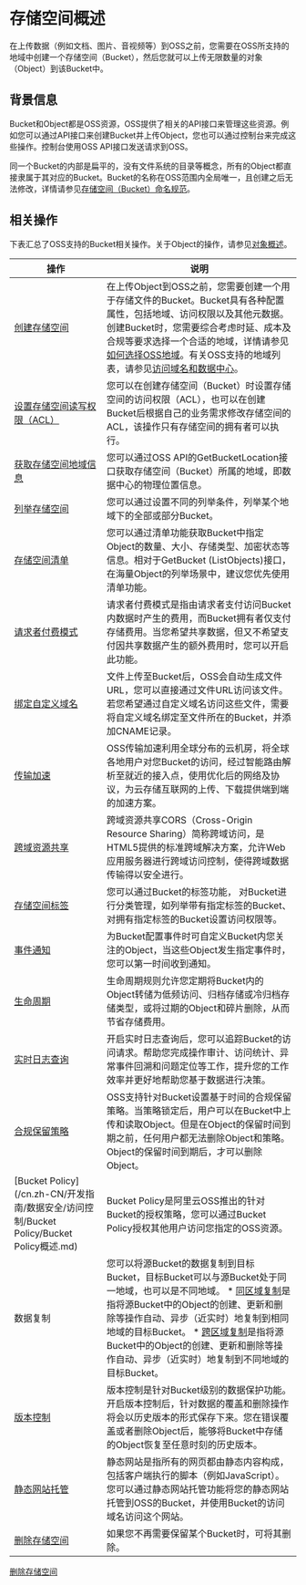 存储空间概述 
===========================

在上传数据（例如文档、图片、音视频等）到OSS之前，您需要在OSS所支持的地域中创建一个存储空间（Bucket），然后您就可以上传无限数量的对象（Object）到该Bucket中。

背景信息 
-------------------------

Bucket和Object都是OSS资源，OSS提供了相关的API接口来管理这些资源。例如您可以通过API接口来创建Bucket并上传Object，您也可以通过控制台来完成这些操作。控制台使用OSS API接口发送请求到OSS。

同一个Bucket的内部是扁平的，没有文件系统的目录等概念，所有的Object都直接隶属于其对应的Bucket。Bucket的名称在OSS范围内全局唯一，且创建之后无法修改，详情请参见[存储空间（Bucket）命名规范](/cn.zh-CN/开发指南/基本概念.md)。

相关操作 
-------------------------

下表汇总了OSS支持的Bucket相关操作。关于Object的操作，请参见[对象概述](/cn.zh-CN/开发指南/对象/文件（Object）/对象概述.md)。


|                                             操作                                             |                                                                                                                                                                                                                        说明                                                                                                                                                                                                                         |
|--------------------------------------------------------------------------------------------|---------------------------------------------------------------------------------------------------------------------------------------------------------------------------------------------------------------------------------------------------------------------------------------------------------------------------------------------------------------------------------------------------------------------------------------------------|
| [创建存储空间](/cn.zh-CN/开发指南/存储空间（Bucket）/创建存储空间.md)                            | 在上传Object到OSS之前，您需要创建一个用于存储文件的Bucket。Bucket具有各种配置属性，包括地域、访问权限以及其他元数据。 创建Bucket时，您需要综合考虑时延、成本及合规等要求选择一个合适的地域，详情请参见[如何选择OSS地域](/cn.zh-CN/开发指南/访问域名（Endpoint）/如何选择OSS地域.md)。有关OSS支持的地域列表，请参见[访问域名和数据中心](/cn.zh-CN/开发指南/访问域名（Endpoint）/访问域名和数据中心.md)。                                                                                                                                                 |
| [设置存储空间读写权限（ACL）](/cn.zh-CN/开发指南/存储空间（Bucket）/设置存储空间读写权限（ACL）.md)          | 您可以在创建存储空间（Bucket）时设置存储空间的访问权限（ACL），也可以在创建Bucket后根据自己的业务需求修改存储空间的ACL，该操作只有存储空间的拥有者可以执行。                                                                                                                                                                                                                                                                                                                                                           |
| [获取存储空间地域信息](/cn.zh-CN/开发指南/存储空间（Bucket）/获取存储空间地域信息.md)                    | 您可以通过OSS API的GetBucketLocation接口获取存储空间（Bucket）所属的地域，即数据中心的物理位置信息。                                                                                                                                                                                                                                                                                                                                                                                 |
| [列举存储空间](/cn.zh-CN/开发指南/存储空间（Bucket）/列举存储空间.md)                            | 您可以通过设置不同的列举条件，列举某个地域下的全部或部分Bucket。                                                                                                                                                                                                                                                                                                                                                                                                               |
| [存储空间清单](/cn.zh-CN/开发指南/存储空间（Bucket）/存储空间清单.md)                            | 您可以通过清单功能获取Bucket中指定Object的数量、大小、存储类型、加密状态等信息。相对于GetBucket (ListObjects)接口，在海量Object的列举场景中，建议您优先使用清单功能。                                                                                                                                                                                                                                                                                                                                           |
| [请求者付费模式](/cn.zh-CN/开发指南/存储空间（Bucket）/请求者付费模式.md)                          | 请求者付费模式是指由请求者支付访问Bucket内数据时产生的费用，而Bucket拥有者仅支付存储费用。当您希望共享数据，但又不希望支付因共享数据产生的额外费用时，您可以开启此功能。                                                                                                                                                                                                                                                                                                                                                        |
| [绑定自定义域名](/cn.zh-CN/开发指南/存储空间（Bucket）/绑定自定义域名.md)                          | 文件上传至Bucket后，OSS会自动生成文件URL，您可以直接通过文件URL访问该文件。若您希望通过自定义域名访问这些文件，需要将自定义域名绑定至文件所在的Bucket，并添加CNAME记录。                                                                                                                                                                                                                                                                                                                                                 |
| [传输加速](/cn.zh-CN/开发指南/存储空间（Bucket）/传输加速.md)                                | OSS传输加速利用全球分布的云机房，将全球各地用户对您Bucket的访问，经过智能路由解析至就近的接入点，使用优化后的网络及协议，为云存储互联网的上传、下载提供端到端的加速方案。                                                                                                                                                                                                                                                                                                                                                         |
| [跨域资源共享](/cn.zh-CN/开发指南/存储空间（Bucket）/设置跨域资源共享.md)                          | 跨域资源共享CORS（Cross-Origin Resource Sharing）简称跨域访问，是HTML5提供的标准跨域解决方案，允许Web应用服务器进行跨域访问控制，使得跨域数据传输得以安全进行。                                                                                                                                                                                                                                                                                                                                              |
| [存储空间标签](/cn.zh-CN/开发指南/存储空间（Bucket）/存储空间标签.md)                            | 您可以通过Bucket的标签功能， 对Bucket进行分类管理，如列举带有指定标签的Bucket、对拥有指定标签的Bucket设置访问权限等。                                                                                                                                                                                                                                                                                                                                                                           |
| [事件通知](/cn.zh-CN/开发指南/事件通知.md)                                             | 为Bucket配置事件时可自定义Bucket内您关注的Object，当这些Object发生指定事件时，您可以第一时间收到通知。                                                                                                                                                                                                                                                                                                                                                                                   |
| [生命周期](/cn.zh-CN/开发指南/存储空间（Bucket）/生命周期/生命周期规则介绍.md)                       | 生命周期规则允许您定期将Bucket内的Object转储为低频访问、归档存储或冷归档存储类型，或将过期的Object和碎片删除，从而节省存储费用。                                                                                                                                                                                                                                                                                                                                                                         |
| [实时日志查询](/cn.zh-CN/开发指南/日志管理/实时日志查询.md)                                    | 开启实时日志查询后，您可以追踪Bucket的访问请求。帮助您完成操作审计、访问统计、异常事件回溯和问题定位等工作，提升您的工作效率并更好地帮助您基于数据进行决策。                                                                                                                                                                                                                                                                                                                                                                 |
| [合规保留策略](/cn.zh-CN/开发指南/数据安全/合规保留策略.md)                                    | OSS支持针对Bucket设置基于时间的合规保留策略。当策略锁定后，用户可以在Bucket中上传和读取Object。但是在Object的保留时间到期之前，任何用户都无法删除Object和策略。Object的保留时间到期后，才可以删除Object。                                                                                                                                                                                                                                                                                                                       |
| [Bucket Policy](/cn.zh-CN/开发指南/数据安全/访问控制/Bucket Policy/Bucket Policy概述.md) | Bucket Policy是阿里云OSS推出的针对Bucket的授权策略，您可以通过Bucket Policy授权其他用户访问您指定的OSS资源。                                                                                                                                                                                                                                                                                                                                                                         |
| 数据复制                                                                                       | 您可以将源Bucket的数据复制到目标Bucket，目标Bucket可以与源Bucket处于同一地域，也可以是不同地域。 * [同区域复制](/cn.zh-CN/开发指南/数据安全/数据容灾/同区域复制介绍.md)是指将源Bucket中的Object的创建、更新和删除等操作自动、异步（近实时）地复制到相同地域的目标Bucket。    <!-- --> * [跨区域复制](/cn.zh-CN/开发指南/数据安全/数据容灾/跨区域复制介绍.md)是指将源Bucket中的Object的创建、更新和删除等操作自动、异步（近实时）地复制到不同地域的目标Bucket。    |
| [版本控制](/cn.zh-CN/开发指南/数据安全/版本控制/版本控制介绍.md)                                 | 版本控制是针对Bucket级别的数据保护功能。开启版本控制后，针对数据的覆盖和删除操作将会以历史版本的形式保存下来。您在错误覆盖或者删除Object后，能够将Bucket中存储的Object恢复至任意时刻的历史版本。                                                                                                                                                                                                                                                                                                                                      |
| [静态网站托管](/cn.zh-CN/开发指南/静态网站托管/静态网站托管介绍.md)                                | 静态网站是指所有的网页都由静态内容构成，包括客户端执行的脚本（例如JavaScript）。您可以通过静态网站托管功能将您的静态网站托管到OSS的Bucket，并使用Bucket的访问域名访问这个网站。                                                                                                                                                                                                                                                                                                                                              |
| [删除存储空间](/cn.zh-CN/开发指南/存储空间（Bucket）/删除存储空间.md)                            | 如果您不再需要保留某个Bucket时，可将其删除。                                                                                                                                                                                                                                                                                                                                                                                                                         |





[删除存储空间](/cn.zh-CN/开发指南/存储空间（Bucket）/删除存储空间.md)



